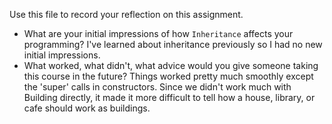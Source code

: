 Use this file to record your reflection on this assignment.

- What are your initial impressions of how `Inheritance` affects your programming?
    I've learned about inheritance previously so I had no new initial impressions.
- What worked, what didn't, what advice would you give someone taking this course in the future?
    Things worked pretty much smoothly except the 'super' calls in constructors. Since we didn't work much with Building directly, it made it more difficult to tell how a house, library, or cafe should work as buildings.

